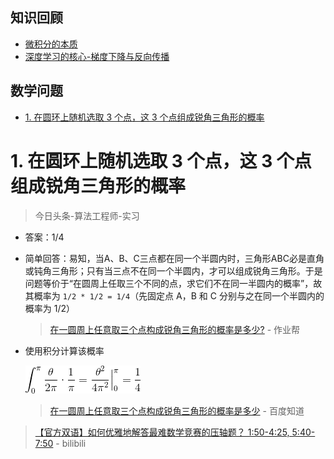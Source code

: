 **知识回顾**
---
- [微积分的本质](./微积分的本质.md)
- [深度学习的核心-梯度下降与反向传播](./深度学习的核心.md)

**数学问题**
---
<!-- TOC -->

- [1. 在圆环上随机选取 3 个点，这 3 个点组成锐角三角形的概率](#1-在圆环上随机选取-3-个点这-3-个点组成锐角三角形的概率)

<!-- /TOC -->


# 1. 在圆环上随机选取 3 个点，这 3 个点组成锐角三角形的概率
> 今日头条-算法工程师-实习

- 答案：1/4

- 简单回答：易知，当A、B、C三点都在同一个半圆内时，三角形ABC必是直角或钝角三角形；只有当三点不在同一个半圆内，才可以组成锐角三角形。于是问题等价于“在圆周上任取三个不同的点，求它们不在同一半圆内的概率”，故其概率为 `1/2 * 1/2 = 1/4`（先固定点 A，B 和 C 分别与之在同一个半圆内的概率为 1/2）
    > [在一圆周上任意取三个点构成锐角三角形的概率是多少?](https://www.zybang.com/question/7ad30f46d6eebb125b6421479d24bdc3.html) - 作业帮 

- 使用积分计算该概率

    [![](../assets/公式_20180624211704.png)](http://www.codecogs.com/eqnedit.php?latex=\int_{0}^{\pi}\frac{\theta&space;}{2\pi}\cdot&space;\frac{1}{\pi}=\frac{\theta^2}{4\pi^2}\Big|^\pi_0=\frac{1}{4})
    > [在一圆周上任意取三个点构成锐角三角形的概率是多少](https://zhidao.baidu.com/question/1884315387170029428.html) - 百度知道 

> [【官方双语】如何优雅地解答最难数学竞赛的压轴题？ 1:50-4:25, 5:40-7:50](https://www.bilibili.com/video/av17275211) - bilibili 
